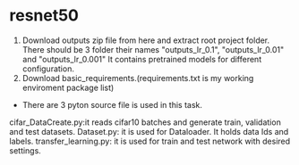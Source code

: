 # resnet50

1. Download outputs zip file from here and extract root project folder. There should be 3 folder their names "outputs_lr_0.1", "outputs_lr_0.01" and "outputs_lr_0.001" It contains pretrained models for different configuration.
2. Download basic_requirements.(requirements.txt is my working enviroment package list)


- There are 3 pyton source file is used in this task.

cifar_DataCreate.py:it reads cifar10 batches and generate train, validation and test datasets.
Dataset.py: it is used for Dataloader. It holds data Ids and labels.
transfer_learning.py: it is used for train and test network with desired settings.
